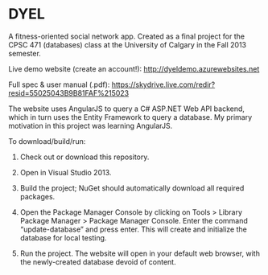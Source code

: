 DYEL
====

A fitness-oriented social network app. Created as a final project for the CPSC 471 (databases) class at the University of Calgary in the Fall 2013 semester.

Live demo website (create an account!): http://dyeldemo.azurewebsites.net

Full spec & user manual (.pdf): https://skydrive.live.com/redir?resid=55025043B9B81FAF%215023

The website uses AngularJS to query a C# ASP.NET Web API backend, which in turn uses the Entity Framework to query a database. My primary motivation in this project was learning AngularJS.

To download/build/run:

1) Check out or download this repository.

2) Open in Visual Studio 2013.

3) Build the project; NuGet should automatically download all required packages.

4) Open the Package Manager Console by clicking on Tools > Library Package Manager > Package Manager Console. Enter the command “update-database” and press enter. This will create and initialize the database for local testing.

5) Run the project. The website will open in your default web browser, with the newly-created database devoid of content.
